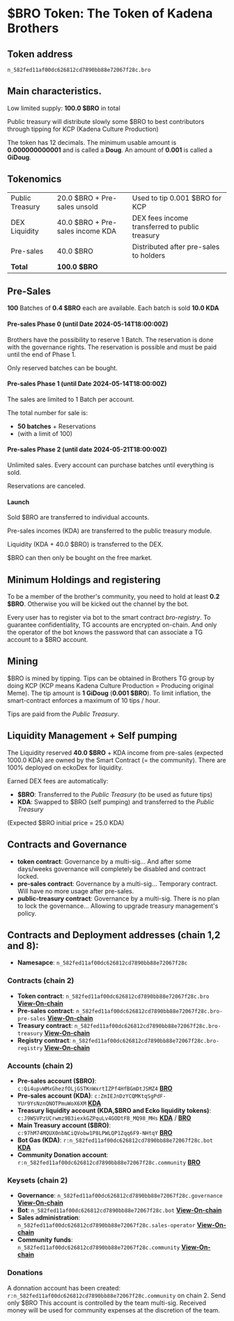 # $BRO Token: The Token of Kadena Brothers

## Token address

`n_582fed11af00dc626812cd7890bb88e72067f28c.bro`

## Main characteristics.

Low limited supply: **100.0 $BRO** in total

Public treasury will distribute slowly some $BRO to best contributors through tipping for KCP
(Kadena Culture Production)

The token has 12 decimals. The minimum usable amount is **0.000000000001** and is called a **Doug**.
An amount of **0.001** is called a **GiDoug**.

## Tokenomics

|                   |                                   |                                                |
| ----------------- | ----------------------------------|------------------------------------------------|
| Public Treasury   | 20.0 $BRO + Pre-sales unsold      | Used to tip 0.001 $BRO for KCP                 |
| DEX Liquidity     | 40.0 $BRO + Pre-sales income KDA  | DEX fees income transferred to public treasury |
| Pre-sales         | 40.0 $BRO                         | Distributed after pre-sales to holders         |
| **Total**         | **100.0 $BRO**                    |                                                |


## Pre-Sales

**100** Batches of **0.4 $BRO** each are available. Each batch is sold **10.0 KDA**

#### Pre-sales Phase 0 (until Date 2024-05-14T18:00:00Z)

Brothers have the possibility to reserve 1 Batch. The reservation is done with the governance rights.
The reservation is possible and must be paid until the end of Phase 1.

Only reserved batches can be bought.

#### Pre-sales Phase 1 (until Date 2024-05-14T18:00:00Z)

The sales are limited to 1 Batch per account.

The total number for sale is:
* **50 batches** +  Reservations
* (with a limit of 100)

#### Pre-sales Phase 2 (until date 2024-05-21T18:00:00Z)

Unlimited sales. Every account can purchase batches until everything is sold.

Reservations are canceled.


#### Launch

Sold $BRO are transferred to individual accounts.

Pre-sales incomes (KDA) are transferred to the public treasury module.

Liquidity (KDA + 40.0 $BRO) is transferred to the DEX.

$BRO can then only be bought on the free market.


## Minimum Holdings and registering
To be a member of the brother's community, you need to hold at least **0.2 $BRO**.
Otherwise you will be kicked out the channel by the bot.

Every user has to register via bot to the smart contract *bro-registry*.
To guarantee confidentiality, TG accounts are encrypted on-chain. And only the operator of the
bot knows the password that can associate a TG account to a $BRO account.

## Mining

$BRO is mined by tipping. Tips can be obtained in Brothers TG group by doing KCP
(KCP means Kadena Culture Production = Producing original Meme).
The tip amount is **1 GiDoug** (**0.001 $BRO**). To limit inflation, the smart-contract enforces a maximum of 10 tips / hour.

Tips are paid from the *Public Treasury*.

## Liquidity Management + Self pumping
The Liquidity reserved **40.0 $BRO** + KDA income from pre-sales (expected 1000.0 KDA) are owned by the Smart Contract (= the community).
There are 100% deployed on eckoDex for liquidity.

Earned DEX fees are automatically:
* **$BRO**: Transferred to the *Public Treasury* (to be used as future tips)
* **KDA**: Swapped to $BRO (self pumping) and transferred to the *Public Treasury*

(Expected $BRO initial price = 25.0 KDA)

## Contracts and Governance
- **token contract**: Governance by a multi-sig... And after some days/weeks governance will completely be disabled and contract locked.
- **pre-sales contract**: Governance by a multi-sig... Temporary contract. Will have no more usage after pre-sales.
- **public-treasury contract**: Governance by a multi-sig. There is no plan to lock the governance... Allowing to upgrade treasury management's policy.

## Contracts and Deployment addresses (chain 1,2 and 8):

- **Namesapce**: `n_582fed11af00dc626812cd7890bb88e72067f28c`

### Contracts (chain 2)
- **Token contract**: `n_582fed11af00dc626812cd7890bb88e72067f28c.bro` **[View-On-chain](https://balance.chainweb.com/modules.html?server=api.chainweb.com&module=n_582fed11af00dc626812cd7890bb88e72067f28c.bro&chain=2)**
- **Pre-sales contract**: `n_582fed11af00dc626812cd7890bb88e72067f28c.bro-pre-sales` **[View-On-chain](https://balance.chainweb.com/modules.html?server=api.chainweb.com&module=n_582fed11af00dc626812cd7890bb88e72067f28c.bro-pre-sales&chain=2)**
- **Treasury contract**: `n_582fed11af00dc626812cd7890bb88e72067f28c.bro-treasury` **[View-On-chain](https://balance.chainweb.com/modules.html?server=api.chainweb.com&module=n_582fed11af00dc626812cd7890bb88e72067f28c.bro-treasury&chain=2)**
- **Registry contract**: `n_582fed11af00dc626812cd7890bb88e72067f28c.bro-registry` **[View-On-chain](https://balance.chainweb.com/modules.html?server=api.chainweb.com&module=n_582fed11af00dc626812cd7890bb88e72067f28c.bro-registry&chain=2)**

### Accounts (chain 2)
- **Pre-sales account ($BRO)**: `c:Qi4upvWMxGhezfOLjGSTKnWxrtIZPf4HfBGmDtJSMZ4` **[BRO](https://explorer.chainweb.com/mainnet/account/c:Qi4upvWMxGhezfOLjGSTKnWxrtIZPf4HfBGmDtJSMZ4?token=n_582fed11af00dc626812cd7890bb88e72067f28c.bro)**
- **Pre-sales account (KDA)**: `c:ZmIEJnDzYCQMKtqSgPdF-YUr9YsNznQNOTPmuWoX6XM` **[KDA](https://explorer.chainweb.com/mainnet/account/c:ZmIEJnDzYCQMKtqSgPdF-YUr9YsNznQNOTPmuWoX6XM?token=coin)**
- **Treasury liquidity account (KDA,$BRO and Ecko liquidity tokens)**: `c:J9WSVPzUCrwmz9B3iexkGZPquLv4GODtFB_MQ98_MHs` **[KDA](https://explorer.chainweb.com/mainnet/account/c:J9WSVPzUCrwmz9B3iexkGZPquLv4GODtFB_MQ98_MHs?token=coin)** /  **[BRO](https://explorer.chainweb.com/mainnet/account/c:J9WSVPzUCrwmz9B3iexkGZPquLv4GODtFB_MQ98_MHs?token=n_582fed11af00dc626812cd7890bb88e72067f28c.bro)**
- **Main Treasury account ($BRO)**: `c:97hM74MQUX0nbNCiQVobw1P8LPWLQP1Zqq6F9-NHtqY` **[BRO](https://explorer.chainweb.com/mainnet/account/c:97hM74MQUX0nbNCiQVobw1P8LPWLQP1Zqq6F9-NHtqY?token=n_582fed11af00dc626812cd7890bb88e72067f28c.bro)**
- **Bot Gas (KDA)**: `r:n_582fed11af00dc626812cd7890bb88e72067f28c.bot` **[KDA](https://explorer.chainweb.com/mainnet/account/r:n_582fed11af00dc626812cd7890bb88e72067f28c.bot?token=coin)**
- **Community Donation account**: `r:n_582fed11af00dc626812cd7890bb88e72067f28c.community` **[BRO](https://explorer.chainweb.com/mainnet/account/r:n_582fed11af00dc626812cd7890bb88e72067f28c.community?token=n_582fed11af00dc626812cd7890bb88e72067f28c.bro)**

### Keysets (chain 2)
- **Governance**: `n_582fed11af00dc626812cd7890bb88e72067f28c.governance` **[View-On-chain](https://kadenakode.sterlinglong.me/?network=https%3A%2F%2Fapi.chainweb.com&networkId=mainnet01&chainIds=%5B%222%22%5D&gasLimit=15000&gasPrice=0.00001&code=(describe-keyset%20%22n_582fed11af00dc626812cd7890bb88e72067f28c.governance%22))**
- **Bot**: `n_582fed11af00dc626812cd7890bb88e72067f28c.bot` **[View-On-chain](https://kadenakode.sterlinglong.me/?network=https%3A%2F%2Fapi.chainweb.com&networkId=mainnet01&chainIds=%5B%222%22%5D&gasLimit=15000&gasPrice=0.00001&code=(describe-keyset%20%22n_582fed11af00dc626812cd7890bb88e72067f28c.bot%22))**
- **Sales administration**: `n_582fed11af00dc626812cd7890bb88e72067f28c.sales-operator` **[View-On-chain](https://kadenakode.sterlinglong.me/?network=https%3A%2F%2Fapi.chainweb.com&networkId=mainnet01&chainIds=%5B%222%22%5D&gasLimit=15000&gasPrice=0.00001&code=(describe-keyset%20%22n_582fed11af00dc626812cd7890bb88e72067f28c.sales-operator%22))**
- **Community funds**: `n_582fed11af00dc626812cd7890bb88e72067f28c.community` **[View-On-chain](https://kadenakode.sterlinglong.me/?network=https%3A%2F%2Fapi.chainweb.com&networkId=mainnet01&chainIds=%5B%222%22%5D&gasLimit=15000&gasPrice=0.00001&code=(describe-keyset%20%22n_582fed11af00dc626812cd7890bb88e72067f28c.community%22))**

### Donations
A donnation account has been created: `r:n_582fed11af00dc626812cd7890bb88e72067f28c.community` on chain 2. Send only $BRO
This account is controlled by the team multi-sig. Received money will be used for community expenses at the discretion of the team.
